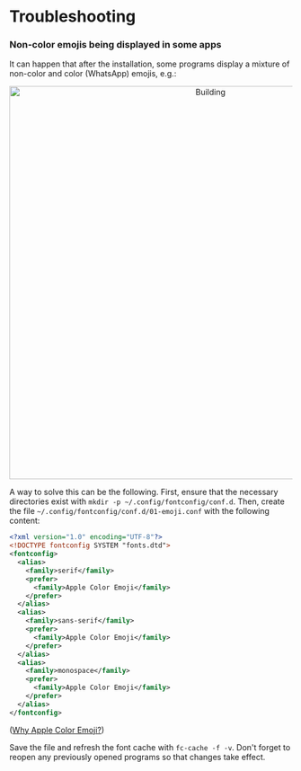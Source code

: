 # Troubleshooting

### Non-color emojis being displayed in some apps

It can happen that after the installation, some programs display a mixture of
non-color and color (WhatsApp) emojis, e.g.:

<p align="center"><img width="700" src="https://github.com/dmlls/whatsapp-emoji-linux/blob/main/img/troubleshooting/non-color-emojis.png" alt="Building"></p>

A way to solve this can be the following. First, ensure that the necessary
directories exist with `mkdir -p ~/.config/fontconfig/conf.d`. Then, create the
file `~/.config/fontconfig/conf.d/01-emoji.conf` with the following content:

```xml
<?xml version="1.0" encoding="UTF-8"?>
<!DOCTYPE fontconfig SYSTEM "fonts.dtd">
<fontconfig>
  <alias>
    <family>serif</family>
    <prefer>
      <family>Apple Color Emoji</family>
    </prefer>
  </alias>
  <alias>
    <family>sans-serif</family>
    <prefer>
      <family>Apple Color Emoji</family>
    </prefer>
  </alias>
  <alias>
    <family>monospace</family>
    <prefer>
      <family>Apple Color Emoji</family>
    </prefer>
  </alias>
</fontconfig>
```
([Why Apple Color Emoji?](https://github.com/dmlls/whatsapp-emoji-linux/issues/1))

Save the file and refresh the font cache with `fc-cache -f -v`. Don't forget to
reopen any previously opened programs so that changes take effect.
